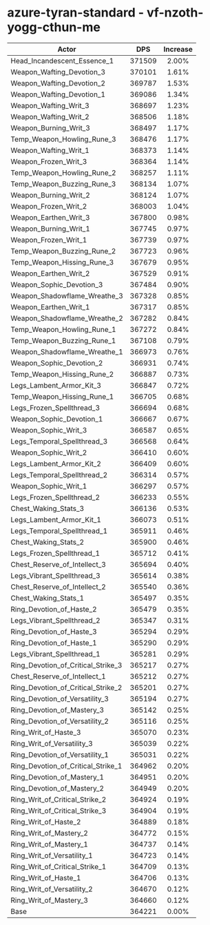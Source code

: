 # azure-tyran-standard - vf-nzoth-yogg-cthun-me
| Actor | DPS | Increase |
|---|:---:|:---:|
|Head_Incandescent_Essence_1|371509|2.00%|
|Weapon_Wafting_Devotion_3|370101|1.61%|
|Weapon_Wafting_Devotion_2|369787|1.53%|
|Weapon_Wafting_Devotion_1|369086|1.34%|
|Weapon_Wafting_Writ_3|368697|1.23%|
|Weapon_Wafting_Writ_2|368506|1.18%|
|Weapon_Burning_Writ_3|368497|1.17%|
|Temp_Weapon_Howling_Rune_3|368476|1.17%|
|Weapon_Wafting_Writ_1|368373|1.14%|
|Weapon_Frozen_Writ_3|368364|1.14%|
|Temp_Weapon_Howling_Rune_2|368257|1.11%|
|Temp_Weapon_Buzzing_Rune_3|368134|1.07%|
|Weapon_Burning_Writ_2|368124|1.07%|
|Weapon_Frozen_Writ_2|368003|1.04%|
|Weapon_Earthen_Writ_3|367800|0.98%|
|Weapon_Burning_Writ_1|367745|0.97%|
|Weapon_Frozen_Writ_1|367739|0.97%|
|Temp_Weapon_Buzzing_Rune_2|367723|0.96%|
|Temp_Weapon_Hissing_Rune_3|367679|0.95%|
|Weapon_Earthen_Writ_2|367529|0.91%|
|Weapon_Sophic_Devotion_3|367484|0.90%|
|Weapon_Shadowflame_Wreathe_3|367328|0.85%|
|Weapon_Earthen_Writ_1|367317|0.85%|
|Weapon_Shadowflame_Wreathe_2|367282|0.84%|
|Temp_Weapon_Howling_Rune_1|367272|0.84%|
|Temp_Weapon_Buzzing_Rune_1|367108|0.79%|
|Weapon_Shadowflame_Wreathe_1|366973|0.76%|
|Weapon_Sophic_Devotion_2|366931|0.74%|
|Temp_Weapon_Hissing_Rune_2|366887|0.73%|
|Legs_Lambent_Armor_Kit_3|366847|0.72%|
|Temp_Weapon_Hissing_Rune_1|366705|0.68%|
|Legs_Frozen_Spellthread_3|366694|0.68%|
|Weapon_Sophic_Devotion_1|366667|0.67%|
|Weapon_Sophic_Writ_3|366587|0.65%|
|Legs_Temporal_Spellthread_3|366568|0.64%|
|Weapon_Sophic_Writ_2|366410|0.60%|
|Legs_Lambent_Armor_Kit_2|366409|0.60%|
|Legs_Temporal_Spellthread_2|366314|0.57%|
|Weapon_Sophic_Writ_1|366297|0.57%|
|Legs_Frozen_Spellthread_2|366233|0.55%|
|Chest_Waking_Stats_3|366136|0.53%|
|Legs_Lambent_Armor_Kit_1|366073|0.51%|
|Legs_Temporal_Spellthread_1|365911|0.46%|
|Chest_Waking_Stats_2|365900|0.46%|
|Legs_Frozen_Spellthread_1|365712|0.41%|
|Chest_Reserve_of_Intellect_3|365694|0.40%|
|Legs_Vibrant_Spellthread_3|365614|0.38%|
|Chest_Reserve_of_Intellect_2|365540|0.36%|
|Chest_Waking_Stats_1|365497|0.35%|
|Ring_Devotion_of_Haste_2|365479|0.35%|
|Legs_Vibrant_Spellthread_2|365347|0.31%|
|Ring_Devotion_of_Haste_3|365294|0.29%|
|Ring_Devotion_of_Haste_1|365290|0.29%|
|Legs_Vibrant_Spellthread_1|365281|0.29%|
|Ring_Devotion_of_Critical_Strike_3|365217|0.27%|
|Chest_Reserve_of_Intellect_1|365212|0.27%|
|Ring_Devotion_of_Critical_Strike_2|365201|0.27%|
|Ring_Devotion_of_Versatility_3|365194|0.27%|
|Ring_Devotion_of_Mastery_3|365142|0.25%|
|Ring_Devotion_of_Versatility_2|365116|0.25%|
|Ring_Writ_of_Haste_3|365070|0.23%|
|Ring_Writ_of_Versatility_3|365039|0.22%|
|Ring_Devotion_of_Versatility_1|365031|0.22%|
|Ring_Devotion_of_Critical_Strike_1|364962|0.20%|
|Ring_Devotion_of_Mastery_1|364951|0.20%|
|Ring_Devotion_of_Mastery_2|364949|0.20%|
|Ring_Writ_of_Critical_Strike_2|364924|0.19%|
|Ring_Writ_of_Critical_Strike_3|364904|0.19%|
|Ring_Writ_of_Haste_2|364889|0.18%|
|Ring_Writ_of_Mastery_2|364772|0.15%|
|Ring_Writ_of_Mastery_1|364737|0.14%|
|Ring_Writ_of_Versatility_1|364723|0.14%|
|Ring_Writ_of_Critical_Strike_1|364709|0.13%|
|Ring_Writ_of_Haste_1|364706|0.13%|
|Ring_Writ_of_Versatility_2|364670|0.12%|
|Ring_Writ_of_Mastery_3|364660|0.12%|
|Base|364221|0.00%|

